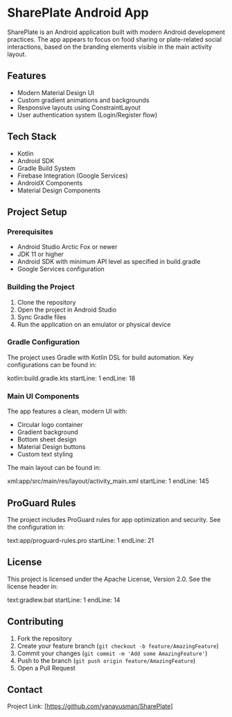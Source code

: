 # SharePlate Android App

SharePlate is an Android application built with modern Android development practices. The app appears to focus on food sharing or plate-related social interactions, based on the branding elements visible in the main activity layout.

## Features

- Modern Material Design UI
- Custom gradient animations and backgrounds
- Responsive layouts using ConstraintLayout
- User authentication system (Login/Register flow)

## Tech Stack

- Kotlin
- Android SDK
- Gradle Build System
- Firebase Integration (Google Services)
- AndroidX Components
- Material Design Components

## Project Setup

### Prerequisites

- Android Studio Arctic Fox or newer
- JDK 11 or higher
- Android SDK with minimum API level as specified in build.gradle
- Google Services configuration

### Building the Project

1. Clone the repository
2. Open the project in Android Studio
3. Sync Gradle files
4. Run the application on an emulator or physical device

### Gradle Configuration

The project uses Gradle with Kotlin DSL for build automation. Key configurations can be found in:

kotlin:build.gradle.kts
startLine: 1
endLine: 18

### Main UI Components

The app features a clean, modern UI with:
- Circular logo container
- Gradient background
- Bottom sheet design
- Material Design buttons
- Custom text styling

The main layout can be found in:

xml:app/src/main/res/layout/activity_main.xml
startLine: 1
endLine: 145

## ProGuard Rules

The project includes ProGuard rules for app optimization and security. See the configuration in:

text:app/proguard-rules.pro
startLine: 1
endLine: 21

## License

This project is licensed under the Apache License, Version 2.0. See the license header in:

text:gradlew.bat
startLine: 1
endLine: 14

## Contributing

1. Fork the repository
2. Create your feature branch (`git checkout -b feature/AmazingFeature`)
3. Commit your changes (`git commit -m 'Add some AmazingFeature'`)
4. Push to the branch (`git push origin feature/AmazingFeature`)
5. Open a Pull Request

## Contact

Project Link: [https://github.com/yanayusman/SharePlate]
